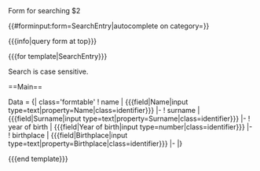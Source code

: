 <!-- Form:SearchEntry -->

<noinclude>
Form for searching $2

{{#forminput:form=SearchEntry|autocomplete on category=}}

</noinclude>

<includeonly>
<div id="wikiPreview" style="display: none; padding-bottom: 25px; margin-bottom: 25px; border-bottom: 1px solid #AAAAAA;"></div>

{{{info|query form at top}}}

{{{for template|SearchEntry}}}
<div id="sec-Main">

Search is case sensitive.

==Main==

<tabber>

  Data =
    {| class='formtable'
    ! name
    | {{{field|Name|input type=text|property=Name|class=identifier}}}
    |-
    ! surname
    | {{{field|Surname|input type=text|property=Surname|class=identifier}}}
    |-
    ! year of birth
    | {{{field|Year of birth|input type=number|class=identifier}}}
    |-
    ! birthplace
    | {{{field|Birthplace|input type=text|property=Birthplace|class=identifier}}}
    |-
|}
</tabber>
</div>


{{{end template}}}

</includeonly>
